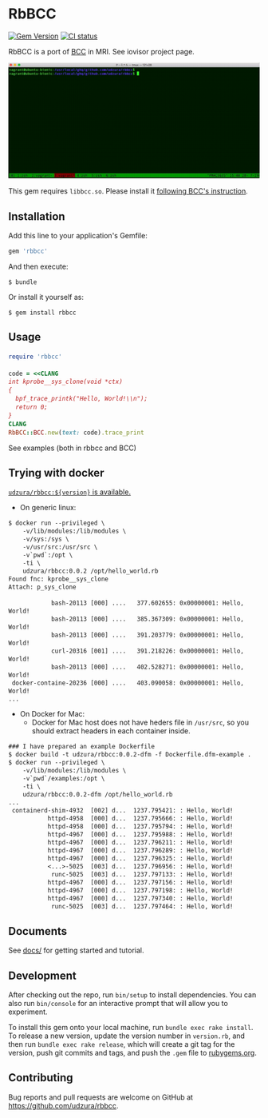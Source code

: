 # RbBCC

[![Gem Version](https://badge.fury.io/rb/rbbcc.svg)](https://badge.fury.io/rb/rbbcc) [![CI status](https://udzura.semaphoreci.com/badges/rbbcc.svg)](https://udzura.semaphoreci.com/projects/rbbcc)

RbBCC is a port of [BCC](https://github.com/iovisor/bcc) in MRI. See iovisor project page.

![Movie](examples/example.gif)

This gem requires `libbcc.so`. Please install it [following BCC's instruction](https://github.com/iovisor/bcc/blob/master/INSTALL.md).

## Installation

Add this line to your application's Gemfile:

```ruby
gem 'rbbcc'
```

And then execute:

    $ bundle

Or install it yourself as:

    $ gem install rbbcc

## Usage

```ruby
require 'rbbcc' 

code = <<CLANG
int kprobe__sys_clone(void *ctx)
{
  bpf_trace_printk("Hello, World!\\n");
  return 0;
}
CLANG
RbBCC::BCC.new(text: code).trace_print
```

See examples (both in rbbcc and BCC)

## Trying with docker

[`udzura/rbbcc:${version}` is available.](https://hub.docker.com/r/udzura/rbbcc)

* On generic linux:

```console
$ docker run --privileged \
    -v/lib/modules:/lib/modules \
    -v/sys:/sys \
    -v/usr/src:/usr/src \
    -v`pwd`:/opt \
    -ti \
    udzura/rbbcc:0.0.2 /opt/hello_world.rb
Found fnc: kprobe__sys_clone
Attach: p_sys_clone

            bash-20113 [000] ....   377.602655: 0x00000001: Hello, World!
            bash-20113 [000] ....   385.367309: 0x00000001: Hello, World!
            bash-20113 [000] ....   391.203779: 0x00000001: Hello, World!
            curl-20316 [001] ....   391.218226: 0x00000001: Hello, World!
            bash-20113 [000] ....   402.528271: 0x00000001: Hello, World!
 docker-containe-20236 [000] ....   403.090058: 0x00000001: Hello, World!
...
```

* On Docker for Mac:
  * Docker for Mac host does not have heders file in `/usr/src`, so you should extract headers in each container inside.

```console
### I have prepared an example Dockerfile
$ docker build -t udzura/rbbcc:0.0.2-dfm -f Dockerfile.dfm-example .
$ docker run --privileged \
    -v/lib/modules:/lib/modules \
    -v`pwd`/examples:/opt \
    -ti \
    udzura/rbbcc:0.0.2-dfm /opt/hello_world.rb
...
 containerd-shim-4932  [002] d...  1237.795421: : Hello, World!
           httpd-4958  [000] d...  1237.795666: : Hello, World!
           httpd-4958  [000] d...  1237.795794: : Hello, World!
           httpd-4967  [000] d...  1237.795988: : Hello, World!
           httpd-4967  [000] d...  1237.796211: : Hello, World!
           httpd-4967  [000] d...  1237.796289: : Hello, World!
           httpd-4967  [000] d...  1237.796325: : Hello, World!
           <...>-5025  [003] d...  1237.796956: : Hello, World!
            runc-5025  [003] d...  1237.797133: : Hello, World!
           httpd-4967  [000] d...  1237.797156: : Hello, World!
           httpd-4967  [000] d...  1237.797198: : Hello, World!
           httpd-4967  [000] d...  1237.797340: : Hello, World!
            runc-5025  [003] d...  1237.797464: : Hello, World!
```

## Documents

See [docs/](docs/) for getting started and tutorial.

## Development

After checking out the repo, run `bin/setup` to install dependencies. You can also run `bin/console` for an interactive prompt that will allow you to experiment.

To install this gem onto your local machine, run `bundle exec rake install`. To release a new version, update the version number in `version.rb`, and then run `bundle exec rake release`, which will create a git tag for the version, push git commits and tags, and push the `.gem` file to [rubygems.org](https://rubygems.org).

## Contributing

Bug reports and pull requests are welcome on GitHub at https://github.com/udzura/rbbcc.

